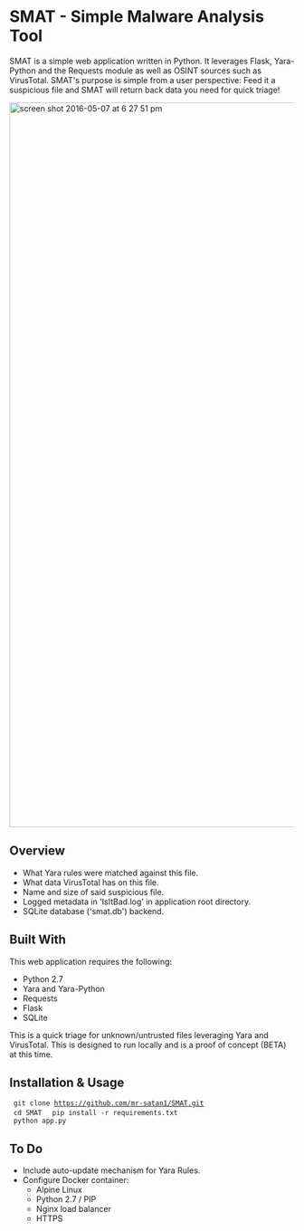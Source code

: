 # SMAT - Simple Malware Analysis Tool
SMAT is a simple web application written in Python. It leverages Flask, Yara-Python and the Requests module as well as OSINT sources such as VirusTotal. SMAT's purpose is simple from a user perspective: Feed it a suspicious file and SMAT will return back data you need for quick triage!


<img width="1281" alt="screen shot 2016-05-07 at 6 27 51 pm" src="https://cloud.githubusercontent.com/assets/11253216/15095566/861dc0b4-1481-11e6-92c0-4306a5bfb435.png">

## Overview
- What Yara rules were matched against this file.
- What data VirusTotal has on this file.
- Name and size of said suspicious file.
- Logged metadata in 'IsItBad.log' in application root directory.
- SQLite database ('smat.db') backend.

## Built With
This web application requires the following:
- Python 2.7
- Yara and Yara-Python
- Requests
- Flask
- SQLite 

This is a quick triage for unknown/untrusted files leveraging Yara and VirusTotal. This is designed to run locally and is a proof of concept (BETA) at this time. 

## Installation & Usage
<code> git clone https://github.com/mr-satan1/SMAT.git </code>
<code> cd SMAT </code>
<code> pip install -r requirements.txt </code>
<code> python app.py </code>


## To Do
- Include auto-update mechanism for Yara Rules.
- Configure Docker container:
    - Alpine Linux
    - Python 2.7 / PIP
    - Nginx load balancer
    - HTTPS
